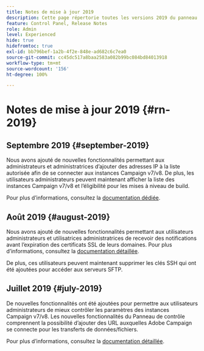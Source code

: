 ```yaml
---
title: Notes de mise à jour 2019
description: Cette page répertorie toutes les versions 2019 du panneau de contrôle.
feature: Control Panel, Release Notes
role: Admin
level: Experienced
hide: true
hidefromtoc: true
exl-id: bb796bef-1a2b-4f2e-848e-ad682c6c7ea0
source-git-commit: cc45dc517a8baa2583a082b99bc084bd84013918
workflow-type: tm+mt
source-wordcount: '156'
ht-degree: 100%

---
```


# Notes de mise à jour 2019 {#rn-2019}

## Septembre 2019 {#september-2019}

Nous avons ajouté de nouvelles fonctionnalités permettant aux administrateurs et administratrices d’ajouter des adresses IP à la liste autorisée afin de se connecter aux instances Campaign v7/v8.
De plus, les utilisateurs administrateurs peuvent maintenant afficher la liste des instances Campaign v7/v8 et l’éligibilité pour les mises à niveau de build.

Pour plus d’informations, consultez la [documentation dédiée](../instances-settings/using/ip-allow-listing-instance-access.md).

## Août 2019 {#august-2019}

Nous avons ajouté de nouvelles fonctionnalités permettant aux utilisateurs administrateurs et utilisatrices administratrices de recevoir des notifications avant l’expiration des certificats SSL de leurs domaines. Pour plus d’informations, consultez la [documentation détaillée](../subdomains-certificates/using/monitoring-ssl-certificates.md).

De plus, ces utilisateurs peuvent maintenant supprimer les clés SSH qui ont été ajoutées pour accéder aux serveurs SFTP.

## Juillet 2019 {#july-2019}

De nouvelles fonctionnalités ont été ajoutées pour permettre aux utilisateurs administrateurs de mieux contrôler les paramètres des instances Campaign v7/v8. Les nouvelles fonctionnalités du Panneau de contrôle comprennent la possibilité d’ajouter des URL auxquelles Adobe Campaign se connecte pour les transferts de données/fichiers.

Pour plus d’informations, consultez la [documentation détaillée](../instances-settings/using/url-permissions.md).
